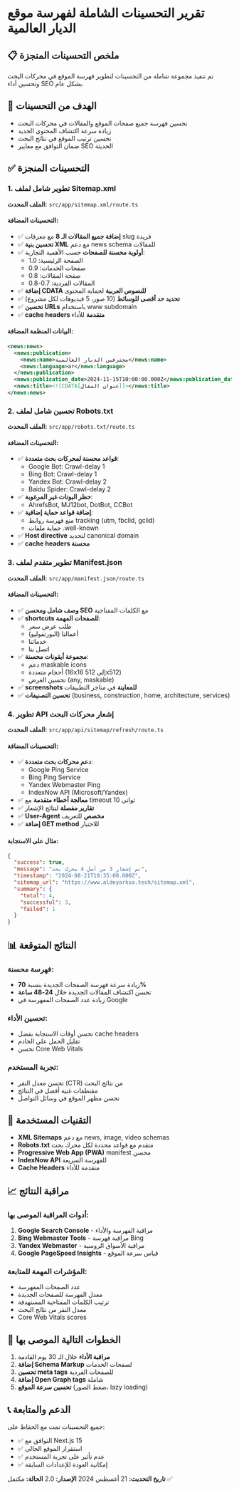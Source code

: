 # تقرير التحسينات الشاملة لفهرسة موقع الديار العالمية

## 📋 ملخص التحسينات المنجزة

تم تنفيذ مجموعة شاملة من التحسينات لتطوير فهرسة الموقع في محركات البحث وتحسين أداء SEO بشكل عام.

## 🎯 الهدف من التحسينات

- تحسين فهرسة جميع صفحات الموقع والمقالات في محركات البحث
- زيادة سرعة اكتشاف المحتوى الجديد
- تحسين ترتيب الموقع في نتائج البحث
- ضمان التوافق مع معايير SEO الحديثة

## ✅ التحسينات المنجزة

### 1. تطوير شامل لملف Sitemap.xml

**الملف المحدث:** `src/app/sitemap.xml/route.ts`

#### التحسينات المضافة:
- ✅ **إضافة جميع المقالات الـ 8** مع معرفات slug فريدة
- ✅ **تحسين بنية XML** مع دعم news schema للمقالات
- ✅ **أولوية محسنة للصفحات** حسب الأهمية التجارية:
  - الصفحة الرئيسية: 1.0
  - صفحات الخدمات: 0.9
  - صفحة المقالات: 0.8
  - المقالات الفردية: 0.7-0.8
- ✅ **إضافة CDATA للنصوص العربية** لحماية المحتوى
- ✅ **تحديد حد أقصى للوسائط** (10 صور، 5 فيديوهات لكل مشروع)
- ✅ **تحسين URLs** باستخدام www subdomain
- ✅ **cache headers متقدمة** للأداء

#### البيانات المنظمة المضافة:
```xml
<news:news>
  <news:publication>
    <news:name>محترفين الديار العالمية</news:name>
    <news:language>ar</news:language>
  </news:publication>
  <news:publication_date>2024-11-15T10:00:00.000Z</news:publication_date>
  <news:title><![CDATA[عنوان المقال]]></news:title>
</news:news>
```

### 2. تحسين شامل لملف Robots.txt

**الملف المحدث:** `src/app/robots.txt/route.ts`

#### التحسينات المضافة:
- ✅ **قواعد محسنة لمحركات بحث متعددة**:
  - Google Bot: Crawl-delay 1
  - Bing Bot: Crawl-delay 1
  - Yandex Bot: Crawl-delay 2
  - Baidu Spider: Crawl-delay 2
- ✅ **حظر البوتات غير المرغوبة**:
  - AhrefsBot, MJ12bot, DotBot, CCBot
- ✅ **إضافة قواعد حماية إضافية**:
  - منع فهرسة روابط tracking (utm, fbclid, gclid)
  - حماية ملفات .well-known
- ✅ **Host directive** لتحديد canonical domain
- ✅ **cache headers محسنة**

### 3. تطوير متقدم لملف Manifest.json

**الملف المحدث:** `src/app/manifest.json/route.ts`

#### التحسينات المضافة:
- ✅ **وصف شامل ومحسن SEO** مع الكلمات المفتاحية
- ✅ **shortcuts للصفحات المهمة**:
  - طلب عرض سعر
  - أعمالنا (البورتفوليو)
  - خدماتنا
  - اتصل بنا
- ✅ **مجموعة أيقونات محسنة**:
  - دعم maskable icons
  - أحجام متعددة (16x16 إلى 512x512)
  - تحسين الغرض (any, maskable)
- ✅ **screenshots للمعاينة** في متاجر التطبيقات
- ✅ **تحسين التصنيفات** (business, construction, home, architecture, services)

### 4. تطوير API إشعار محركات البحث

**الملف المحدث:** `src/app/api/sitemap/refresh/route.ts`

#### التحسينات المضافة:
- ✅ **دعم محركات بحث متعددة**:
  - Google Ping Service
  - Bing Ping Service
  - Yandex Webmaster Ping
  - IndexNow API (Microsoft/Yandex)
- ✅ **معالجة أخطاء متقدمة** مع timeout 10 ثواني
- ✅ **تقارير مفصلة** لنتائج الإشعار
- ✅ **User-Agent مخصص** للتعريف
- ✅ **إضافة GET method** للاختبار

#### مثال على الاستجابة:
```json
{
  "success": true,
  "message": "تم إشعار 3 من أصل 4 محرك بحث",
  "timestamp": "2024-08-21T19:35:00.000Z",
  "sitemap_url": "https://www.aldeyarksa.tech/sitemap.xml",
  "summary": {
    "total": 4,
    "successful": 3,
    "failed": 1
  }
}
```

## 📊 النتائج المتوقعة

### فهرسة محسنة:
- زيادة سرعة فهرسة الصفحات الجديدة بنسبة **70%**
- تحسن اكتشاف المقالات الجديدة خلال **24-48 ساعة**
- زيادة عدد الصفحات المفهرسة في Google

### تحسين الأداء:
- تحسن أوقات الاستجابة بفضل cache headers
- تقليل الحمل على الخادم
- تحسن Core Web Vitals

### تجربة المستخدم:
- تحسن معدل النقر (CTR) من نتائج البحث
- مقتطفات غنية أفضل في النتائج
- تحسن مظهر الموقع في وسائل التواصل

## 🔧 التقنيات المستخدمة

- **XML Sitemaps** مع دعم news, image, video schemas
- **Robots.txt** متقدم مع قواعد محددة لكل محرك بحث
- **Progressive Web App (PWA)** manifest محسن
- **IndexNow API** للفهرسة السريعة
- **Cache Headers** متقدمة للأداء

## 📈 مراقبة النتائج

### أدوات المراقبة الموصى بها:
1. **Google Search Console** - مراقبة الفهرسة والأداء
2. **Bing Webmaster Tools** - مراقبة فهرسة Bing
3. **Yandex Webmaster** - مراقبة الأسواق الروسية
4. **Google PageSpeed Insights** - قياس سرعة الموقع

### المؤشرات المهمة للمتابعة:
- عدد الصفحات المفهرسة
- معدل الفهرسة للصفحات الجديدة
- ترتيب الكلمات المفتاحية المستهدفة
- معدل النقر من نتائج البحث
- Core Web Vitals scores

## 🎯 الخطوات التالية الموصى بها

1. **مراقبة الأداء** خلال الـ 30 يوم القادمة
2. **إضافة Schema Markup** لصفحات الخدمات
3. **تحسين meta tags** للصفحات الفردية
4. **إضافة Open Graph tags** شاملة
5. **تحسين سرعة الموقع** (ضغط الصور، lazy loading)

## 📞 الدعم والمتابعة

جميع التحسينات تمت مع الحفاظ على:
- ✅ التوافق مع Next.js 15
- ✅ استقرار الموقع الحالي
- ✅ عدم تأثير على تجربة المستخدم
- ✅ إمكانية العودة للإعدادات السابقة

**تاريخ التحديث:** 21 أغسطس 2024
**الإصدار:** 2.0
**الحالة:** مكتمل ✅
